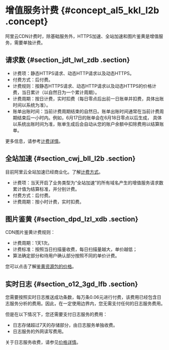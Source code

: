 # 增值服务计费 {#concept_al5_kkl_l2b .concept}

阿里云CDN计费时，除基础服务外，HTTPS加速、全站加速和图片鉴黄是增值服务，需要单独计费。

## 请求数 {#section_jdt_lwl_zdb .section}

-   计费项：静态HTTPS请求、动态HTTP请求以及动态HTTPS。
-   付费方式：后付费。
-   计费规则：按静态HTTPS请求、动态HTTP请求以及动态HTTPS的价格计费，当日累计（以自然日为一个累计周期）。
-   计费周期：按日计费，实时扣费（每日零点后出前一日账单并扣费，具体出账时间以系统为准）。
-   账单出账时间：当前计费周期结束的自然日。账单出账时间通常在当前计费周期结束后一小时内。例如，6月17日的账单会在6月18日零点以后生成， 具体以系统出账时间为准，账单生成后会自动从您的账户余额中扣除费用以结算账单。

更多信息，请参考[计费详情](https://www.aliyun.com/price/product)。

## 全站加速 {#section_cwj_bll_l2b .section}

目前阿里云全站加速已经商业化。了解[计费方式](https://help.aliyun.com/noticelist/articleid/20701439.html)。

-   计费项：当天开启了业务类型为“全站加速”的所有域名产生的增值服务请求数累计值为结算标准，并分别计费。
-   付费方式：后付费。
-   计费周期：按小时计费，实时扣费。

## 图片鉴黄 {#section_dpd_lzl_xdb .section}

CDN图片鉴黄计费规则：

-   计费周期：1天1次。
-   计费标准：按照当日扫描量收费，每日扫描量越大，单价越低；
-   算法确定部分和待用户确认部分按照不同的单价计费。

您可以点击了解[鉴黄资源包的价格](https://common-buy.aliyun.com)。

## 实时日志 {#section_o12_3gd_lfb .section}

您需要按照实时日志推送成功条数，每万条0.06元进行付费，该费用已经包含日志服务分析的费用。因此，在一定使用边界内，您无需支付任何的日志服务费用。

但是在以下情况下，您还需要支付日志服务的费用：

-   日志存储超过7天的存储部分，由日志服务单独收费。
-   日志服务的外网读写费用。

关于日志服务收费，请参见[价格详情](../../../../cn.zh-CN/产品定价/计费方式.md#)。

